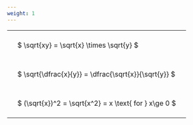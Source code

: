 ```yaml
---
weight: 1
---
```


<style type="text/css">
#T_64eae th.col_heading {
  text-align: left;
  font-size: 1em;
}
#T_64eae td {
  text-align: left;
  font-size: 1em;
  padding: 1.5em;
}
</style>
<table id="T_64eae">
  <thead>
  </thead>
  <tbody>
    <tr>
      <td id="T_64eae_row0_col0" class="data row0 col0" >$ \sqrt{xy} = \sqrt{x} \times \sqrt{y} $</td>
    </tr>
    <tr>
      <td id="T_64eae_row1_col0" class="data row1 col0" >$ \sqrt{\dfrac{x}{y}} = \dfrac{\sqrt{x}}{\sqrt{y}} $</td>
    </tr>
    <tr>
      <td id="T_64eae_row2_col0" class="data row2 col0" >$ (\sqrt{x})^2 = \sqrt{x^2} = x \text{ for } x\ge 0 $</td>
    </tr>
  </tbody>
</table>
